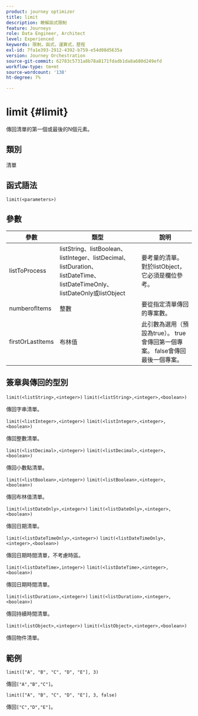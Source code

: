 ```yaml
---
product: journey optimizer
title: limit
description: 瞭解函式限制
feature: Journeys
role: Data Engineer, Architect
level: Experienced
keywords: 限制，函式，運算式，歷程
exl-id: 7fa1e393-2912-4392-b759-e54d08d5635a
version: Journey Orchestration
source-git-commit: 62783c5731a8b78a8171fdadb1da8a680d249efd
workflow-type: tm+mt
source-wordcount: '138'
ht-degree: 7%

---
```


# limit {#limit}

傳回清單的第一個或最後的N個元素。

## 類別

清單

## 函式語法

`limit(<parameters>)`

## 參數

| 參數 | 類型 | 說明 |
|-----------|------------------|------------------|
| listToProcess | listString、listBoolean、listInteger、listDecimal、listDuration、listDateTime、listDateTimeOnly、listDateOnly或listObject | 要考量的清單。 對於listObject，它必須是欄位參考。 |
| numberofItems | 整數 | 要從指定清單傳回的專案數。 |
| firstOrLastItems | 布林值 | 此引數為選用（預設為true）。 true會傳回第一個專案。 false會傳回最後一個專案。 |

## 簽章與傳回的型別

`limit(<listString>,<integer>)`
`limit(<listString>,<integer>,<boolean>)`

傳回字串清單。

`limit(<listInteger>,<integer>)`
`limit(<listInteger>,<integer>,<boolean>)`

傳回整數清單。

`limit(<listDecimal>,<integer>)`
`limit(<listDecimal>,<integer>,<boolean>)`

傳回小數點清單。

`limit(<listBoolean>,<integer>)`
`limit(<listBoolean>,<integer>,<boolean>)`

傳回布林值清單。

`limit(<listDateOnly>,<integer>)`
`limit(<listDateOnly>,<integer>,<boolean>)`

傳回日期清單。

`limit(<listDateTimeOnly>,<integer>)`
`limit(<listDateTimeOnly>,<integer>,<boolean>)`

傳回日期時間清單，不考慮時區。

`limit(<listDateTime>,integer>)`
`limit(<listDateTime>,<integer>,<boolean>)`

傳回日期時間清單。

`limit(<listDuration>,<integer>)`
`limit(<listDuration>,<integer>,<boolean>)`

傳回持續時間清單。

`limit(<listObject>,<integer>)`
`limit(<listObject>,<integer>,<boolean>)`

傳回物件清單。

## 範例

`limit(["A", "B", "C", "D", "E"], 3)`

傳回`["A","B","C"]`。

`limit(["A", "B", "C", "D", "E"], 3, false)`

傳回`["C","D","E"]`。
